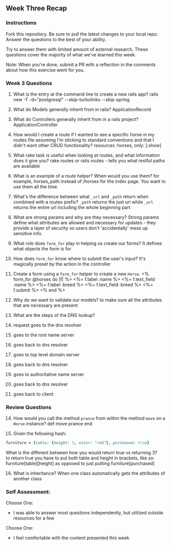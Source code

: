 ## Week Three Recap

### Instructions
Fork this repository. Be sure to pull the latest changes to your local repo. Answer the questions to the best of your ability.

Try to answer them with limited amount of external research. These questions cover the majority of what we've learned this week.

Note: When you're done, submit a PR with a reflection in the comments about how this exercise went for you.

### Week 3 Questions

1. What is the entry at the command line to create a new rails app?
  rails new <project name> -T -d="postgresql" --skip-turbolinks --skip-spring

2. What do Models generally inherit from in rails?
  ApplicationRecord

3. What do Controllers generally inherit from in a rails project?
  ApplicationController

4. How would I create a route if I wanted to see a specific horse in my routes file assuming I'm sticking to standard conventions and that I didn't want other CRUD functionality?
  resources :horses, only: [:show]

5. What rake task is useful when looking at routes, and what information does it give you?
  rake routes or rails routes - tells you what restful paths are available

6. What is an example of a route helper? When would you use them?
  for example, horses_path instead of /horses for the index page. You want to use them all the time.

7. What's the difference between what `_url` and `_path` return when combined with a routes prefix?
  `_path` returns the just uri while `_url` returns the entire url including the whole beginning part

8. What are strong params and why are they necessary?
  Strong params define what attributes are allowed and necessary for updates - they provide a layer of security so users don't 'accidentally' mess up sensitive info.

9. What role does `form_for` play in helping us create our forms?
  It defines what objects the form is for

10. How does `form_for` know where to submit the user's input?
  It's magically preset by the action in the controller

11. Create a form using a `form_for` helper to create a new `Horse`.
  <% form_for @horses do |f| %>
    <%= f.label :name %>
    <%= f.text_field :name %>
    <%= f.label :breed %>
    <%= f.text_field :breed %>
    <%= f.submit %>
  <% end %>

12. Why do we want to validate our models?
  to make sure all the attributes that are necessary are present

13. What are the steps of the DNS lookup?
  1. request goes to the dns resolver
  2. goes to the root name server
  3. goes back to dns resolver
  4. goes to top level domain server
  5. goes back to dns resolver
  6. goes to authoritative name server
  7. goes back to dns resolver
  8. goes back to client


### Review Questions
14. How would you call the method `prance` from within the method `move` on a `Horse` instance?
  def move
    prance
  end

15. Given the following hash:

```ruby
furniture = {table: {height: 3, color: "red"}, purchased: true}
```
What is the different between how you would return true vs returning 3?  
  to return true you have to put both table and height in brackets, like so:
    furniture[table][height]
  as opposed to just putting furniture[purchased]


16. What is inheritance?
  When one class automatically gets the attributes of another class

### Self Assessment:
Choose One:
* I was able to answer most questions independently, but utilized outside resources for a few

Choose One:
* I feel comfortable with the content presented this week
